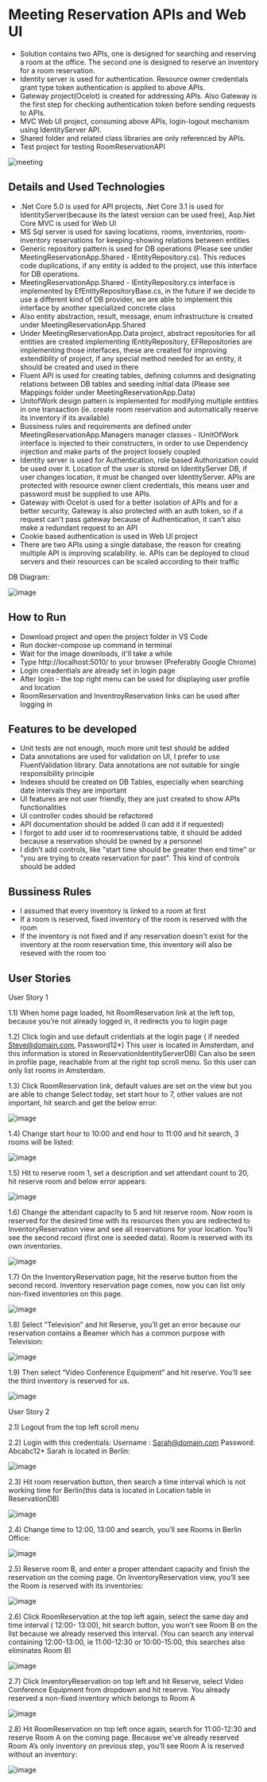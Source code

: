 
# Meeting Reservation APIs and Web UI
- Solution contains two APIs, one is designed for searching and reserving a room at the office. The second one is designed to reserve an inventory for a room reservation.
- Identity server is used for authentication. Resource owner credentials grant type token authentication is applied to above APIs. 
- Gateway project(Ocelot) is created for addressing APIs. Also Gateway is the first step for checking authentication token before sending requests to APIs.  
- MVC Web UI project, consuming above APIs, login-logout mechanism using IdentityServer API.  
- Shared folder and related class libraries are only referenced by APIs.
- Test project for testing RoomReservationAPI

![meeting](https://user-images.githubusercontent.com/37144967/137588781-a6d5b908-e98f-4f9d-a3b6-4562cc572e4a.JPG)



## Details and Used Technologies
- .Net Core 5.0 is used for API projects, .Net Core 3.1 is used for IdentityServer(because its the latest version can be used free), Asp.Net Core MVC is used for Web UI
- MS Sql server is used for saving locations, rooms, inventories, room-inventory reservations for keeping-showing relations between entities  
- Generic repository pattern is used for DB operations (Please see under MeetingReservationApp.Shared - IEntityRepository.cs). This reduces code duplications, if any entity is added to the project, use this interface for DB operations.
- MeetingReservationApp.Shared - IEntityRepository.cs interface is implemented by EfEntityRepositoryBase.cs, in the future if we decide to use a different kind of DB provider, we are able to implement this interface by another specialized concrete class 
- Also entity abstraction, result, message, enum infrastructure is created under MeetingReservationApp.Shared
- Under MeetingReservationApp.Data project, abstract repositories for all entities are created implementing IEntityRepository, EFRepositories are implementing those interfaces, these are created for improving extendiblity of project, if any special method needed for an entity, it should be created and used in there 
- Fluent API is used for creating tables, defining columns and designating relations between DB tables and seeding initial data (Please see Mappings folder under MeetingReservationApp.Data)
- UnitofWork design pattern is implemented for modifying multiple entities in one transaction (ie. create room reservation and automatically reserve its inventory if its available)
- Bussiness rules and requirements are defined under MeetingReservationApp.Managers manager classes - IUnitOfWork interface is injected to their constructers, in order to use Dependency injection and make parts of the project loosely coupled
- Identity server is used for Authentication, role based Authorization could be used over it. Location of the user is stored on IdentityServer DB, if user changes location, it must be changed over IdentityServer. APIs are protected with resource owner client credentials, this means user and password must be supplied to use APIs. 
- Gateway with Ocelot is used for a better isolation of APIs and for a better security, Gateway is also protected with an auth token, so if a request can't pass gateway because of Authentication, it can't also make a redundant request to an API
- Cookie based authentication is used in Web UI project
- There are two APIs using a single database, the reason for creating multiple API is improving scalability. ie. APIs can be deployed to cloud servers and their resources can be scaled according to their traffic 

DB Diagram:

![image](https://user-images.githubusercontent.com/37144967/137592722-69cf89e9-f46b-4c67-a3a4-3738885a811e.png)


## How to Run

- Download project and open the project folder in VS Code
- Run docker-compose up command in terminal
- Wait for the image downloads, it'll take a while
- Type http://localhost:5010/ to your browser (Preferably Google Chrome) 
- Login creadentials are already set in login page
- After login - the top right menu can be used for displaying user profile and location
- RoomReservation and InventroyReservation links can be used after logging in

## Features to be developed

- Unit tests are not enough, much more unit test should be added
- Data annotations are used for validation on UI, I prefer to use FluentValidation library. Data annotations are not suitable for single responsibility principle 
- Indexes should be created on DB Tables, especially when searching date intervals they are important
- UI features are not user friendly, they are just created to show APIs functionalities
- UI controller codes should be refactored
- API documentation should be added (I can add it if requested) 
- I forgot to add user id to roomreservations table, it should be added because a reservation should be owned by a personnel
- I didn't add controls, like "start time should be greater then end time" or "you are trying to create reservation for past". This kind of controls should be added


## Bussiness Rules
- I assumed that every inventory is linked to a room at first
- If a room is reserved, fixed inventory of the room is reserved with the room
- If the inventory is not fixed and if any reservation doesn't exist for the inventory at the room reservation time, this inventory will also be reseved with the room too



  
## User Stories

User Story 1

1.1) When home page loaded, hit RoomReservation link at the left top, because you’re not already logged in, it redirects you to login page

1.2) Click login and use default cridentials at the login page ( if needed Steve@domain.com, Password12*) This user is located in Amsterdam, and this information is stored in ReservationIdentityServerDB) Can also be seen in profile page, reachable from at the right top scroll menu. So this user can only list rooms in Amsterdam.

1.3) Click RoomReservation link, default values are set on the view but you are able to change
Select today, set start hour to 7, other values are not important, hit search
and get the below error:

![image](https://user-images.githubusercontent.com/37144967/137600082-524395ca-7b2a-4980-b5e0-284a31a75946.png)
  
1.4) Change start hour to 10:00 and end hour to 11:00 and hit search, 3 rooms will be listed:

![image](https://user-images.githubusercontent.com/37144967/137600107-3c776425-098a-4bda-b77a-355c88c09338.png)

1.5) Hit to reserve room 1, set a description and set attendant count to 20, hit reserve room and  below error appears:

![image](https://user-images.githubusercontent.com/37144967/137600129-88f8f60b-f975-46b9-a930-79fd629dd582.png)

1.6) Change the attendant capacity to 5 and hit reserve room. Now room is reserved for the desired time with its resources then you are redirected to InventoryReservation view and see all reservations for your location. You’ll see the second record (first one is seeded data). Room is reserved with its own inventories.

![image](https://user-images.githubusercontent.com/37144967/137600145-24f17959-e0b2-4eb8-849a-3a123dfb88c7.png)

1.7) On the InventoryReservation page, hit the reserve button from the second record. Inventory reservation page comes, now you can list only non-fixed inventories on this page.  

![image](https://user-images.githubusercontent.com/37144967/137600158-30560a9c-c4eb-4c25-8929-d716566cf9be.png)

1.8) Select “Television” and hit Reserve, you’ll get an error because our reservation contains a Beamer which has a common purpose with Television:

![image](https://user-images.githubusercontent.com/37144967/137600171-4a090027-a5bb-49a0-a4e3-f926eef8c659.png)

1.9) Then select “Video Conference Equipment” and hit reserve. You’ll see the third inventory is reserved for us.

![image](https://user-images.githubusercontent.com/37144967/137600182-eb92c8b5-f179-4aa7-bcb1-8892f6412790.png)


User Story 2

2.1) Logout from the top left scroll menu

2.2) Login with this credentials:
Username : Sarah@domain.com
Password: Abcabc12*
Sarah is located in Berlin:

![image](https://user-images.githubusercontent.com/37144967/137600249-3c7f330b-585d-4257-ad5c-2709790e659d.png)

2.3) Hit room reservation button, then search a time interval which is not working time for Berlin(this data is located in Location table in ReservationDB)

![image](https://user-images.githubusercontent.com/37144967/137600263-d09d6325-e391-472a-a7e3-db2a75c0183c.png)

2.4) Change time to 12:00, 13:00 and search, you’ll see Rooms in Berlin Office: 

![image](https://user-images.githubusercontent.com/37144967/137600296-35cc05ec-a02f-4807-9f70-71a8ac2f1d14.png)

2.5) Reserve room B, and enter a proper attendant capacity and finish the reservation on the coming page. On InventoryReservation view, you’ll see the Room is reserved with its inventories:

![image](https://user-images.githubusercontent.com/37144967/137600307-8ee4f0f3-aab1-497a-bb3a-14511e1a9337.png)

2.6) Click RoomReservation at the top left again, select the same day and time interval ( 12:00- 13:00), hit search button, you won’t see Room B on the list because we already reserved this interval. (You can search any interval containing 12:00-13:00, ie 11:00-12:30 or 10:00-15:00, this searches also eliminates Room B)

![image](https://user-images.githubusercontent.com/37144967/137600320-74ff916b-edd7-4e3a-8542-db6d34b67ce3.png)

2.7) Click InventoryReservation on top left and hit Reserve, select Video Conference Equipment from dropdown and hit reserve. You already reserved a non-fixed inventory which belongs to Room A 

![image](https://user-images.githubusercontent.com/37144967/137600328-bfb82ad4-a2d1-43cc-83eb-e3da1c11a263.png)

2.8) Hit RoomReservation on top left once again, search for 11:00-12:30 and reserve Room A on the coming page. Because we’ve already reserved Room A’s only inventory on previous step, you’ll see Room A is reserved without an inventory:

![image](https://user-images.githubusercontent.com/37144967/137600337-6407fd89-2a3e-4961-8b3e-f509d43a856d.png)

